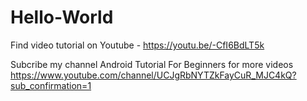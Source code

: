# Hello-World

Find video tutorial on Youtube - https://youtu.be/-CfI6BdLT5k

Subcribe my channel Android Tutorial For Beginners for more videos
https://www.youtube.com/channel/UCJgRbNYTZkFayCuR_MJC4kQ?sub_confirmation=1
